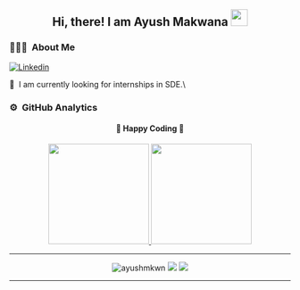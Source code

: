<!--
**ayushmkwn/ayushmkwn** is a ✨ _special_ ✨ repository because its `README.md` (this file) appears on your GitHub profile.

Here are some ideas to get you started:

- 🔭 I’m currently working on ...
- 🌱 I’m currently learning ...
- 👯 I’m looking to collaborate on ...
- 🤔 I’m looking for help with ...
- 💬 Ask me about ...
- 📫 How to reach me: ...
- 😄 Pronouns: ...
- ⚡ Fun fact: ...
-->
<div align="center">
  <h2> 
    Hi, there! I am Ayush Makwana <img src="https://i.pinimg.com/originals/03/68/c2/0368c21a37cce3e3628ff8eeccc4e2a4.gif" width="30px">
  </h2>
</div>

### 👨🏻‍💻 &nbsp;About Me

[![Linkedin](https://img.shields.io/badge/-LinkedIn-blue?style=flat&logo=Linkedin&logoColor=white&link=https://www.linkedin.com/in/jaybkim/)](https://www.linkedin.com/in/ayush-makwana-039394172/)

🔭 &nbsp;I am currently looking for internships in SDE.\

### ⚙️ &nbsp;GitHub Analytics

<div align="center">
  <h4> 
    🏃 Happy Coding 🏃 
  </h4>
</div>
<p align="center">
  <a href="https://github.com/ayushmkwn">
    <img height="180em" src="https://github-readme-stats.vercel.app/api?username=ayushmkwn&count_private=true&theme=algolia&hide_border=true&show_icons=true&include_all_commits=true"/>
    <img height="180em" src="https://github-readme-stats.vercel.app/api/top-langs/?username=ayushmkwn&theme=algolia&hide_border=true&langs_count=9&layout=compact"/>
  </a>
</p>
 
<!-- <img src="https://img.shields.io/badge/Express.js-404D59?style=for-the-badge">
<img src="https://img.shields.io/badge/MySQL-00000F?style=for-the-badge&logo=mysql&logoColor=white"> 
<img src="https://img.shields.io/badge/MongoDB-4EA94B?style=for-the-badge&logo=mongodb&logoColor=white">  -->



---

<p align="center">
  <img src="https://komarev.com/ghpvc/?username=ayushmkwn" alt="ayushmkwn" />
    <a href="https://github.com/ayushmkwn/"><img src="https://img.shields.io/github/followers/ayushmkwn?style=flat&color=red&label=GitHub%20Followers%20"/></a>
  <a href="https://github.com/ayushmkwn//"><img src="https://img.shields.io/github/last-commit/ayushmkwn/ayushmkwn?style=flat&color=brightgreen&label=Last%20Updated%20"/></a>
</p>

---
